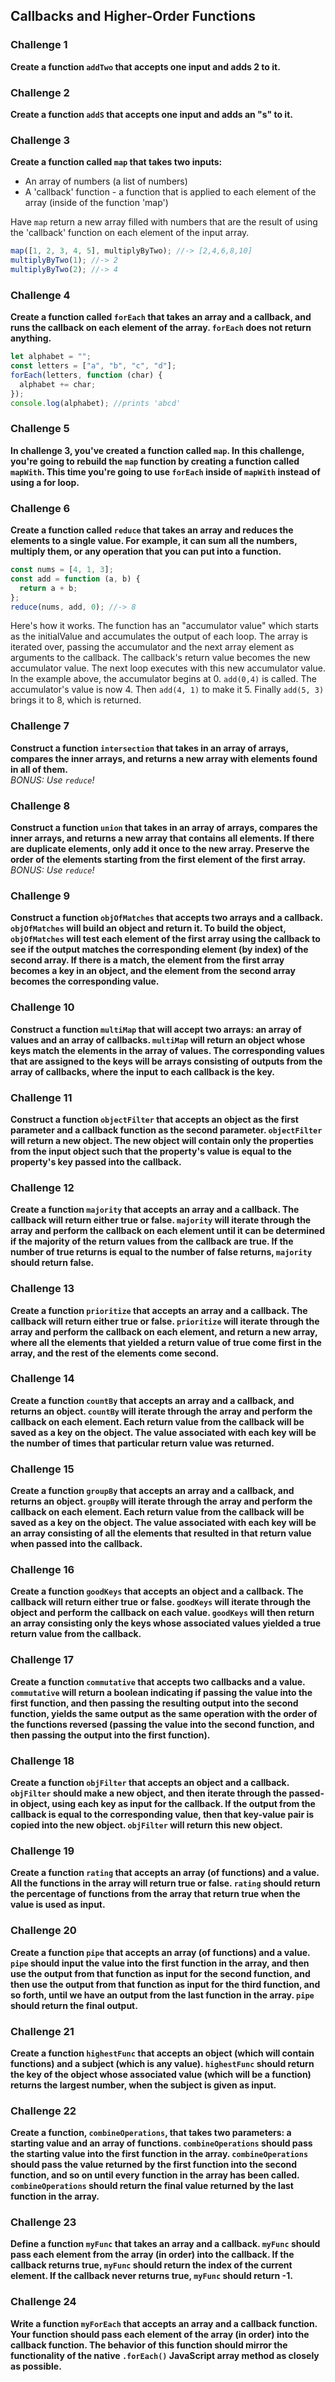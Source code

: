 ## Callbacks and Higher-Order Functions

### Challenge 1

**Create a function `addTwo` that accepts one input and adds 2 to it.**

### Challenge 2

**Create a function `addS` that accepts one input and adds an "s" to it.**

### Challenge 3

**Create a function called `map` that takes two inputs:**

- An array of numbers (a list of numbers)
- A 'callback' function - a function that is applied to each element of the array (inside of the function 'map')

Have `map` return a new array filled with numbers that are the result of using the 'callback' function on each element of the input array.

```javascript
map([1, 2, 3, 4, 5], multiplyByTwo); //-> [2,4,6,8,10]
multiplyByTwo(1); //-> 2
multiplyByTwo(2); //-> 4
```

### Challenge 4

**Create a function called `forEach` that takes an array and a callback, and runs the callback on each element of the array. `forEach` does not return anything.**

```javascript
let alphabet = "";
const letters = ["a", "b", "c", "d"];
forEach(letters, function (char) {
  alphabet += char;
});
console.log(alphabet); //prints 'abcd'
```

### Challenge 5

**In challenge 3, you've created a function called `map`. In this challenge, you're going to rebuild the `map` function by creating a function called `mapWith`. This time you're going to use `forEach` inside of `mapWith` instead of using a for loop.**

### Challenge 6

**Create a function called `reduce` that takes an array and reduces the elements to a single value. For example, it can sum all the numbers, multiply them, or any operation that you can put into a function.**

```javascript
const nums = [4, 1, 3];
const add = function (a, b) {
  return a + b;
};
reduce(nums, add, 0); //-> 8
```

Here's how it works. The function has an "accumulator value" which starts as the initialValue and accumulates the output of each loop. The array is iterated over, passing the accumulator and the next array element as arguments to the callback. The callback's return value becomes the new accumulator value. The next loop executes with this new accumulator value. In the example above, the accumulator begins at 0. `add(0,4)` is called. The accumulator's value is now 4. Then `add(4, 1)` to make it 5. Finally `add(5, 3)` brings it to 8, which is returned.

### Challenge 7

**Construct a function `intersection` that takes in an array of arrays, compares the inner arrays, and returns a new array with elements found in all of them.**  
_BONUS: Use `reduce`!_

### Challenge 8

**Construct a function `union` that takes in an array of arrays, compares the inner arrays, and returns a new array that contains all elements. If there are duplicate elements, only add it once to the new array. Preserve the order of the elements starting from the first element of the first array.**  
_BONUS: Use `reduce`!_

### Challenge 9

**Construct a function `objOfMatches` that accepts two arrays and a callback. `objOfMatches` will build an object and return it. To build the object, `objOfMatches` will test each element of the first array using the callback to see if the output matches the corresponding element (by index) of the second array. If there is a match, the element from the first array becomes a key in an object, and the element from the second array becomes the corresponding value.**

### Challenge 10

**Construct a function `multiMap` that will accept two arrays: an array of values and an array of callbacks. `multiMap` will return an object whose keys match the elements in the array of values. The corresponding values that are assigned to the keys will be arrays consisting of outputs from the array of callbacks, where the input to each callback is the key.**

### Challenge 11

**Construct a function `objectFilter` that accepts an object as the first parameter and a callback function as the second parameter. `objectFilter` will return a new object. The new object will contain only the properties from the input object such that the property's value is equal to the property's key passed into the callback.**

### Challenge 12

**Create a function `majority` that accepts an array and a callback. The callback will return either true or false. `majority` will iterate through the array and perform the callback on each element until it can be determined if the majority of the return values from the callback are true. If the number of true returns is equal to the number of false returns, `majority` should return false.**

### Challenge 13

**Create a function `prioritize` that accepts an array and a callback. The callback will return either true or false. `prioritize` will iterate through the array and perform the callback on each element, and return a new array, where all the elements that yielded a return value of true come first in the array, and the rest of the elements come second.**

### Challenge 14

**Create a function `countBy` that accepts an array and a callback, and returns an object. `countBy` will iterate through the array and perform the callback on each element. Each return value from the callback will be saved as a key on the object. The value associated with each key will be the number of times that particular return value was returned.**

### Challenge 15

**Create a function `groupBy` that accepts an array and a callback, and returns an object. `groupBy` will iterate through the array and perform the callback on each element. Each return value from the callback will be saved as a key on the object. The value associated with each key will be an array consisting of all the elements that resulted in that return value when passed into the callback.**

### Challenge 16

**Create a function `goodKeys` that accepts an object and a callback. The callback will return either true or false. `goodKeys` will iterate through the object and perform the callback on each value. `goodKeys` will then return an array consisting only the keys whose associated values yielded a true return value from the callback.**

### Challenge 17

**Create a function `commutative` that accepts two callbacks and a value. `commutative` will return a boolean indicating if passing the value into the first function, and then passing the resulting output into the second function, yields the same output as the same operation with the order of the functions reversed (passing the value into the second function, and then passing the output into the first function).**

### Challenge 18

**Create a function `objFilter` that accepts an object and a callback. `objFilter` should make a new object, and then iterate through the passed-in object, using each key as input for the callback. If the output from the callback is equal to the corresponding value, then that key-value pair is copied into the new object. `objFilter` will return this new object.**

### Challenge 19

**Create a function `rating` that accepts an array (of functions) and a value. All the functions in the array will return true or false. `rating` should return the percentage of functions from the array that return true when the value is used as input.**

### Challenge 20

**Create a function `pipe` that accepts an array (of functions) and a value. `pipe` should input the value into the first function in the array, and then use the output from that function as input for the second function, and then use the output from that function as input for the third function, and so forth, until we have an output from the last function in the array. `pipe` should return the final output.**

### Challenge 21

**Create a function `highestFunc` that accepts an object (which will contain functions) and a subject (which is any value). `highestFunc` should return the key of the object whose associated value (which will be a function) returns the largest number, when the subject is given as input.**

### Challenge 22

**Create a function, `combineOperations`, that takes two parameters: a starting value and an array of functions. `combineOperations` should pass the starting value into the first function in the array. `combineOperations` should pass the value returned by the first function into the second function, and so on until every function in the array has been called. `combineOperations` should return the final value returned by the last function in the array.**

### Challenge 23

**Define a function `myFunc` that takes an array and a callback. `myFunc` should pass each element from the array (in order) into the callback. If the callback returns true, `myFunc` should return the index of the current element. If the callback never returns true, `myFunc` should return -1.**

### Challenge 24

**Write a function `myForEach` that accepts an array and a callback function. Your function should pass each element of the array (in order) into the callback function. The behavior of this function should mirror the functionality of the native `.forEach()` JavaScript array method as closely as possible.**

